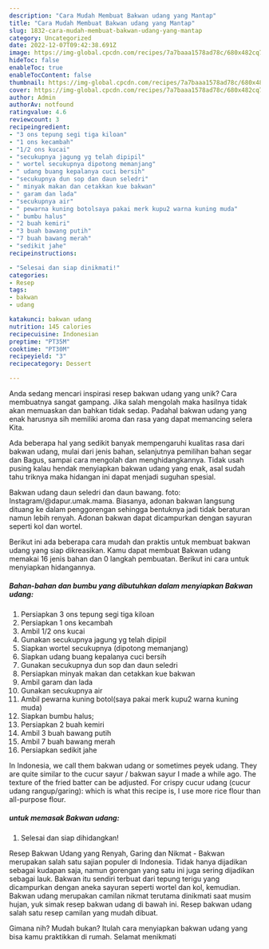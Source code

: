 ```yaml
---
description: "Cara Mudah Membuat Bakwan udang yang Mantap"
title: "Cara Mudah Membuat Bakwan udang yang Mantap"
slug: 1832-cara-mudah-membuat-bakwan-udang-yang-mantap
category: Uncategorized
date: 2022-12-07T09:42:38.691Z
image: https://img-global.cpcdn.com/recipes/7a7baaa1578ad78c/680x482cq70/bakwan-udang-foto-resep-utama.jpg
hideToc: false
enableToc: true
enableTocContent: false
thumbnail: https://img-global.cpcdn.com/recipes/7a7baaa1578ad78c/680x482cq70/bakwan-udang-foto-resep-utama.jpg
cover: https://img-global.cpcdn.com/recipes/7a7baaa1578ad78c/680x482cq70/bakwan-udang-foto-resep-utama.jpg
author: Admin
authorAv: notfound
ratingvalue: 4.6
reviewcount: 3
recipeingredient:
- "3 ons tepung segi tiga kiloan"
- "1 ons kecambah"
- "1/2 ons kucai"
- "secukupnya jagung yg telah dipipil"
- " wortel secukupnya dipotong memanjang"
- " udang buang kepalanya cuci bersih"
- "secukupnya dun sop dan daun seledri"
- " minyak makan dan cetakkan kue bakwan"
- " garam dan lada"
- "secukupnya air"
- " pewarna kuning botolsaya pakai merk kupu2 warna kuning muda"
- " bumbu halus"
- "2 buah kemiri"
- "3 buah bawang putih"
- "7 buah bawang merah"
- "sedikit jahe"
recipeinstructions:

- "Selesai dan siap dinikmati!"
categories:
- Resep
tags:
- bakwan
- udang

katakunci: bakwan udang 
nutrition: 145 calories
recipecuisine: Indonesian
preptime: "PT35M"
cooktime: "PT30M"
recipeyield: "3"
recipecategory: Dessert

---
```





Anda sedang mencari inspirasi resep bakwan udang yang unik? Cara membuatnya sangat gampang. Jika salah mengolah maka hasilnya tidak akan memuaskan dan bahkan tidak sedap. Padahal bakwan udang yang enak harusnya sih memiliki aroma dan rasa yang dapat memancing selera Kita.





Ada beberapa hal yang sedikit banyak mempengaruhi kualitas rasa dari bakwan udang, mulai dari jenis bahan, selanjutnya pemilihan bahan segar dan Bagus, sampai cara mengolah dan menghidangkannya. Tidak usah pusing kalau hendak menyiapkan bakwan udang yang enak,      asal sudah tahu triknya maka hidangan ini dapat menjadi suguhan spesial.














Bakwan udang daun seledri dan daun bawang. foto: Instagram/@dapur.umak.mama. Biasanya, adonan bakwan langsung dituang ke dalam penggorengan sehingga bentuknya jadi tidak beraturan namun lebih renyah. Adonan bakwan dapat dicampurkan dengan sayuran seperti kol dan wortel.






Berikut ini ada beberapa cara mudah dan praktis untuk membuat bakwan udang yang siap dikreasikan. Kamu dapat membuat Bakwan udang memakai 16 jenis bahan dan 0 langkah pembuatan. Berikut ini cara untuk menyiapkan hidangannya.

<!--inarticleads1-->

##### Bahan-bahan dan bumbu yang dibutuhkan dalam menyiapkan Bakwan udang:

1. Persiapkan 3 ons tepung segi tiga kiloan
1. Persiapkan 1 ons kecambah
1. Ambil 1/2 ons kucai
1. Gunakan secukupnya jagung yg telah dipipil
1. Siapkan  wortel secukupnya (dipotong memanjang)
1. Siapkan  udang buang kepalanya cuci bersih
1. Gunakan secukupnya dun sop dan daun seledri
1. Persiapkan  minyak makan dan cetakkan kue bakwan
1. Ambil  garam dan lada
1. Gunakan secukupnya air
1. Ambil  pewarna kuning botol(saya pakai merk kupu2 warna kuning muda)
1. Siapkan  bumbu halus;
1. Persiapkan 2 buah kemiri
1. Ambil 3 buah bawang putih
1. Ambil 7 buah bawang merah
1. Persiapkan sedikit jahe


In Indonesia, we call them bakwan udang or sometimes peyek udang. They are quite similar to the cucur sayur / bakwan sayur I made a while ago. The texture of the fried batter can be adjusted. For crispy cucur udang (cucur udang rangup/garing): which is what this recipe is, I use more rice flour than all-purpose flour. 

<!--inarticleads2-->

#####  untuk memasak Bakwan udang:


1. Selesai dan siap dihidangkan!

Resep Bakwan Udang yang Renyah, Garing dan Nikmat - Bakwan merupakan salah satu sajian populer di Indonesia. Tidak hanya dijadikan sebagai kudapan saja, namun gorengan yang satu ini juga sering dijadikan sebagai lauk. Bakwan itu sendiri terbuat dari tepung terigu yang dicampurkan dengan aneka sayuran seperti wortel dan kol, kemudian. Bakwan udang merupakan camilan nikmat terutama dinikmati saat musim hujan, yuk simak resep bakwan udang di bawah ini. Resep bakwan udang salah satu resep camilan yang mudah dibuat. 

Gimana nih? Mudah bukan? Itulah cara menyiapkan bakwan udang yang bisa kamu praktikkan di rumah. Selamat menikmati
